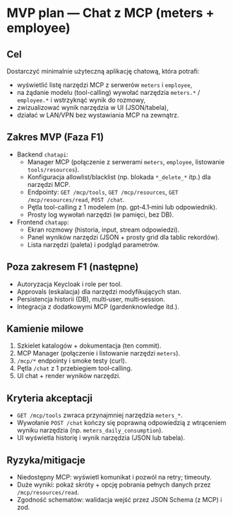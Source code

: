 # MVP plan — Chat z MCP (meters + employee)

## Cel
Dostarczyć minimalnie użyteczną aplikację chatową, która potrafi:
- wyświetlić listę narzędzi MCP z serwerów `meters` i `employee`,
- na żądanie modelu (tool-calling) wywołać narzędzia `meters.*` / `employee.*` i wstrzyknąć wynik do rozmowy,
- zwizualizować wynik narzędzia w UI (JSON/tabela),
- działać w LAN/VPN bez wystawiania MCP na zewnątrz.

## Zakres MVP (Faza F1)
- Backend `chatapi`:
  - Manager MCP (połączenie z serwerami `meters`, `employee`, listowanie `tools/resources`).
  - Konfiguracja allowlist/blacklist (np. blokada `*_delete_*` itp.) dla narzędzi MCP.
  - Endpointy: `GET /mcp/tools`, `GET /mcp/resources`, `GET /mcp/resources/read`, `POST /chat`.
  - Pętla tool-calling z 1 modelem (np. gpt‑4.1‑mini lub odpowiednik).
  - Prosty log wywołań narzędzi (w pamięci, bez DB).
- Frontend `chatapp`:
  - Ekran rozmowy (historia, input, stream odpowiedzi).
  - Panel wyników narzędzi (JSON + prosty grid dla tablic rekordów).
  - Lista narzędzi (paleta) i podgląd parametrów.

## Poza zakresem F1 (następne)
- Autoryzacja Keycloak i role per tool.
- Approvals (eskalacja) dla narzędzi modyfikujących stan.
- Persistencja historii (DB), multi‑user, multi‑session.
- Integracja z dodatkowymi MCP (gardenknowledge itd.).

## Kamienie milowe
1) Szkielet katalogów + dokumentacja (ten commit).
2) MCP Manager (połączenie i listowanie narzędzi `meters`).
3) `/mcp/*` endpointy i smoke testy (curl).
4) Pętla `/chat` z 1 przebiegiem tool‑calling.
5) UI chat + render wyników narzędzi.

## Kryteria akceptacji
- `GET /mcp/tools` zwraca przynajmniej narzędzia `meters_*`.
- Wywołanie `POST /chat` kończy się poprawną odpowiedzią z wtrąceniem wyniku narzędzia (np. `meters_daily_consumption`).
- UI wyświetla historię i wynik narzędzia (JSON lub tabela).

## Ryzyka/mitigacje
- Niedostępny MCP: wyświetl komunikat i pozwól na retry; timeouty.
- Duże wyniki: pokaż skróty + opcję pobrania pełnych danych przez `/mcp/resources/read`.
- Zgodność schematów: walidacja wejść przez JSON Schema (z MCP) i zod.
